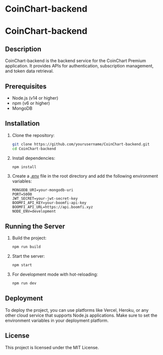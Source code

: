 # CoinChart-backend
# CoinChart-backend

## Description
CoinChart-backend is the backend service for the CoinChart Premium application. It provides APIs for authentication, subscription management, and token data retrieval.

## Prerequisites
- Node.js (v14 or higher)
- npm (v6 or higher)
- MongoDB

## Installation

1. Clone the repository:
    ```sh
    git clone https://github.com/yourusername/CoinChart-backend.git
    cd CoinChart-backend
    ```

2. Install dependencies:
    ```sh
    npm install
    ```

3. Create a [.env](http://_vscodecontentref_/1) file in the root directory and add the following environment variables:
    ```env
    MONGODB_URI=your-mongodb-uri
    PORT=5000
    JWT_SECRET=your-jwt-secret-key
    BOOMFI_API_KEY=your-boomfi-api-key
    BOOMFI_API_URL=https://api.boomfi.xyz
    NODE_ENV=development
    ```

## Running the Server

1. Build the project:
    ```sh
    npm run build
    ```

2. Start the server:
    ```sh
    npm start
    ```

3. For development mode with hot-reloading:
    ```sh
    npm run dev
    ```

## Deployment

To deploy the project, you can use platforms like Vercel, Heroku, or any other cloud service that supports Node.js applications. Make sure to set the environment variables in your deployment platform.

## License
This project is licensed under the MIT License.